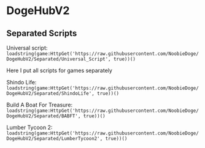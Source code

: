 # DogeHubV2

## Separated Scripts

Universal script: 
```loadstring(game:HttpGet('https://raw.githubusercontent.com/NoobieDoge/DogeHubV2/Separated/Universal_Script', true))()```

Here I put all scripts for games separately

  Shindo Life:
  ```loadstring(game:HttpGet('https://raw.githubusercontent.com/NoobieDoge/DogeHubV2/Separated/ShindoLife', true))()```

  Build A Boat For Treasure:
  ```loadstring(game:HttpGet('https://raw.githubusercontent.com/NoobieDoge/DogeHubV2/Separated/BABFT', true))()```
  
  Lumber Tycoon 2:
  ```loadstring(game:HttpGet('https://raw.githubusercontent.com/NoobieDoge/DogeHubV2/Separated/LumberTycoon2', true))()```
  

